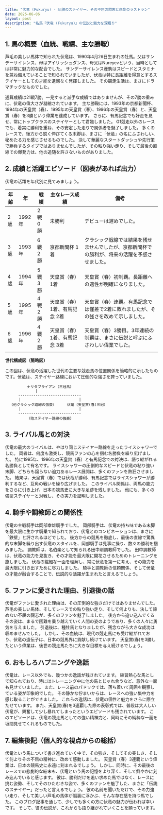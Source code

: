 ```yaml
---
title: "伏竜 (Fukuryu) - 伝説のステイヤー、その不屈の闘志と悲劇のラストラン"
date: 2025-06-06
layout: post
description: "名馬『伏竜 (Fukuryu)』の伝説と魅力を深堀り"
---
```


## 1. 馬の概要（血統、戦績、主な勝鞍）

芦毛の美しい馬体で知られた伏竜は、1990年4月26日生まれの牡馬。父はサンデーサイレンス、母はアイリッシュダンス、母父はNureyevという、当時としては非常に魅力的な配合でした。  サンデーサイレンス産駒はスピードとスタミナを兼ね備えていることで知られていましたが、伏竜は特に長距離を得意とするステイヤーとしての才能を遺憾なく発揮しました。  その競走生活は、まさにドラマチックなものでした。

通算成績は21戦7勝。一見すると派手な成績ではありませんが、その7勝の重みに、伏竜の偉大さが凝縮されています。  主な勝鞍には、1993年の京都新聞杯、1994年の天皇賞（春）、1995年の天皇賞（春）、1996年の天皇賞（春）と、天皇賞（春）を3勝という偉業を達成しています。  さらに、有馬記念でも好走を見せ、常にトップクラスのステイヤーとして君臨しました。  G1競走以外のレースでも、着実に勝利を重ね、その安定した走りで関係者を魅了しました。 多くのレースで、後方から鋭く伸びてくる末脚は、まさに「伏竜」の名にふさわしい、秘めたる力を感じさせるものでした。  決して華麗なスタートダッシュや先行策で勝負するタイプではありませんでしたが、その粘り強い走り、そして最後の直線での爆発力は、他の追随を許さないものがありました。


## 2. 成績と活躍エピソード（図表があれば出力）

伏竜の活躍を年代別に見てみましょう。

| 年齢 | 年 | 戦績 | 主なレース成績 | 備考 |
|---|---|---|---|---|
| 2歳 | 1992年 | 2戦0勝 |  未勝利 |  デビューは遅めでした。 |
| 3歳 | 1993年 | 6戦2勝 | 京都新聞杯 1着 |  クラシック戦線では結果を残せませんでしたが、京都新聞杯での勝利が、将来の活躍を予感させました。 |
| 4歳 | 1994年 | 5戦3勝 | 天皇賞（春） 1着 |  天皇賞（春）初制覇。長距離への適性が明確になりました。 |
| 5歳 | 1995年 | 4戦2勝 | 天皇賞（春） 1着、有馬記念 2着 |  天皇賞（春）連覇。有馬記念では僅差で2着に敗れましたが、その強さを改めて示しました。 |
| 6歳 | 1996年 | 4戦2勝 | 天皇賞（春） 1着、有馬記念 3着 |  天皇賞（春）3勝目。3年連続の制覇は、まさに伝説と呼ぶにふさわしい偉業でした。 |


**世代構成図（簡略図）**

この図は、伏竜の活躍した世代の主要な競走馬の位置関係を簡略的に示したものです。伏竜は、ステイヤー路線において圧倒的な強さを誇っていました。

```
          ナリタブライアン（三冠馬）
              |
      -----------------------------
      |                           |
  （他クラシック路線の強豪）     伏竜（天皇賞(春)三冠）
      |                           |
      -----------------------------
          （他ステイヤー路線の強豪）
```


## 3. ライバル馬との対決

伏竜の最大のライバルは、やはり同じステイヤー路線を走ったライスシャワーでした。  両者は、何度も激突し、競馬ファンの心を掴む名勝負を繰り広げました。  特に1995年、1996年の天皇賞（春）と有馬記念での対決は、語り継がれる名勝負として有名です。  ライスシャワーの圧倒的なスピードと伏竜の粘り強い末脚、どちらも譲らない迫力あるレース展開は、多くのファンを熱狂させました。  結果は、天皇賞（春）では伏竜が勝利、有馬記念ではライスシャワーが勝利するなど、互角の戦いを繰り広げました。  このライバル関係は、両馬の能力をさらに引き上げ、日本の競馬史に大きな足跡を残しました。  他にも、多くの強豪ステイヤーと対戦し、その実力を証明しました。


## 4. 騎手や調教師との関係性

伏竜の主戦騎手は岡部幸雄騎手でした。  岡部騎手は、伏竜の持ち味である末脚を最大限に生かす騎乗で知られており、伏竜とのコンビネーションは、まさに「鉄壁」と評されるほどでした。  後方からの競馬を徹底し、最後の直線で驚異的な末脚を繰り出す伏竜のスタイルを、岡部騎手は見事に操り、数々の勝利を掴みました。  調教師は、名伯楽として知られる田中剛調教師でした。  田中調教師は、伏竜の能力を見抜き、その才能を最大限に開花させるためのトレーニングを施しました。  伏竜の繊細な一面を理解し、常に伏竜を第一に考え、その能力を最大限に引き出すために尽力しました。  騎手と調教師の信頼関係、そして伏竜の才能が融合することで、伝説的な活躍が生まれたと言えるでしょう。


## 5. ファンに愛された理由、引退後の話

伏竜がファンに愛された理由は、その圧倒的な強さだけではありませんでした。  芦毛の美しい馬体、そしてレースでの粘り強い走り、そして何よりも、決して諦めない不屈の闘志が、多くのファンを魅了しました。  後方から追い込んでくるその姿は、まるで困難を乗り越えていく人間の姿のようであり、多くの人々に勇気を与えました。  引退後は、種牡馬となりましたが、残念ながら大きな成功は収めませんでした。  しかし、その血統は、現代の競走馬にも受け継がれており、伏竜の遺伝子は、日本の競馬界に貢献し続けています。  天皇賞(春)を3勝したという偉業は、後世の競走馬たちに大きな目標を与え続けるでしょう。


## 6. おもしろハプニングや逸話

伏竜は、レース以外でも、幾つかの逸話が残されています。  練習熱心な馬として知られており、時にはトレーニング中に他の馬とじゃれ合うなど、意外な一面も見せていました。  また、レース前のパドックでは、落ち着いて周囲を観察している姿が印象的でした。  その静かな佇まいからは、レースへの強い集中力を感じ取ることができました。  これらの逸話は、伏竜の個性と魅力をさらに際立たせています。  また、天皇賞(春)を3連覇した際の表彰式では、普段は大人しい伏竜が、興奮して少し暴れてしまったというエピソードも残されています。  このエピソードは、伏竜の競走馬としての強い精神力と、同時にその純粋な一面を垣間見せてくれるものでした。


## 7. 編集後記（個人的な視点からの総括）

伏竜という馬について書き進めていく中で、その強さ、そしてその美しさ、そして何よりその不屈の精神に、改めて感動しました。  天皇賞（春）3連覇という偉業は、日本の競馬史に永遠に刻まれるでしょう。  しかし、同時に、その最後のレースでの悲劇的な結末も、伏竜という馬の記憶をより深く、そして鮮やかに刻み込んでいると感じます。  彼は、勝利だけを追い求めた馬ではなく、レースに挑む姿勢、そしてそのひたむきな姿で、多くのファンを魅了した、まさに「伝説のステイヤー」だったと言えるでしょう。  彼の名前を聞いただけで、その力強い走り、そして美しい芦毛の馬体が脳裏に浮かぶ、そんな存在感を持つ馬でした。  このブログ記事を通して、少しでも多くの方に伏竜の魅力が伝われば幸いです。  そして、彼の伝説が、これからも語り継がれていくことを願っています。
